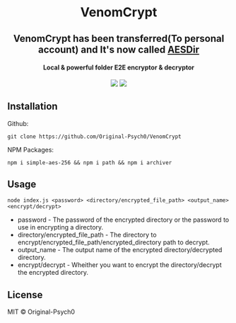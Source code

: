 <h1 align="center">VenomCrypt</h1>
<h2 align="center">VenomCrypt has been transferred(To personal account) and It's now called <a href="https://github.com/I2rys/AESDir">AESDir</a></h2>
<h4 align="center">Local & powerful folder E2E encryptor & decryptor</h4>
<p align="center">
	<a href="https://github.com/Original-Psych0/VenomCrypt/blob/mVenomCryptn/LICENSE"><img src="https://img.shields.io/github/license/Original-Psych0/VenomCrypt?style=flat-square"></img></a>
	<a href="https://github.com/Original-Psych0/VenomCrypt/issues"><img src="https://img.shields.io/github/issues/Original-Psych0/VenomCrypt.svg"></img></a>
</p>


## Installation
Github:

    git clone https://github.com/Original-Psych0/VenomCrypt

NPM Packages:

    npm i simple-aes-256 && npm i path && npm i archiver
    
## Usage

    node index.js <password> <directory/encrypted_file_path> <output_name> <encrypt/decrypt>
    
+ password - The password of the encrypted directory or the password to use in encrypting a directory.
+ directory/encrypted_file_path - The directory to encrypt/encrypted_file_path/encrypted_directory path to decrypt.
+ output_name - The output name of the encrypted directory/decrypted directory.
+ encrypt/decrypt - Wheither you want to encrypt the directory/decrypt the encrypted directory.

## License
MIT © Original-Psych0
